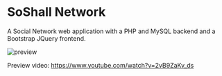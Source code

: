 # SoShall Network

A Social Network web application with a PHP and MySQL backend and a Bootstrap JQuery frontend.

![preview](https://user-images.githubusercontent.com/23458647/31632435-31912b22-b2bd-11e7-8a01-f00a4e053d79.PNG)

Preview video: https://www.youtube.com/watch?v=2vB9ZaKv_ds
